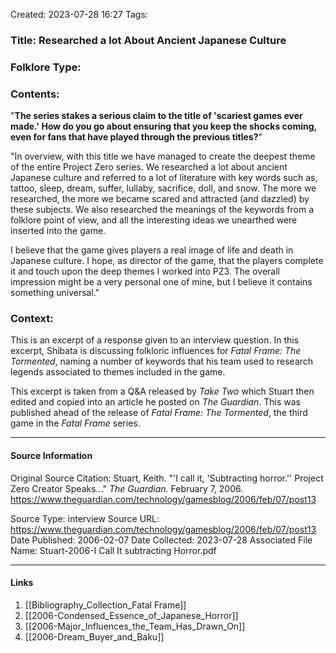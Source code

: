 Created: 2023-07-28 16:27
Tags: 

### Title:  Researched a lot About Ancient Japanese Culture
### Folklore Type:

### Contents:
"**The series stakes a serious claim to the title of 'scariest games ever made.' How do you go about ensuring that you keep the shocks coming, even for fans that have played through the previous titles?**"

"In overview, with this title we have managed to create the deepest theme of the entire Project Zero series. We researched a lot about ancient Japanese culture and referred to a lot of literature with key words such as, tattoo, sleep, dream, suffer, lullaby, sacrifice, doll, and snow. The more we researched, the more we became scared and attracted (and dazzled) by these subjects. We also researched the meanings of the keywords from a folklore point of view, and all the interesting ideas we unearthed were inserted into the game.

I believe that the game gives players a real image of life and death in Japanese culture. I hope, as director of the game, that the players complete it and touch upon the deep themes I worked into PZ3. The overall impression might be a very personal one of mine, but I believe it contains something universal."

### Context:
This is an excerpt of a response given to an interview question.  In this excerpt, Shibata is discussing folkloric influences for _Fatal Frame: The Tormented_, naming a number of keywords that his team used to research legends associated to themes included in the game.

This excerpt is taken from a Q&A released by _Take Two_ which Stuart then edited and copied into an article he posted on _The Guardian_.  This was published ahead of the release of _Fatal Frame: The Tormented_, the third game in the _Fatal Frame_ series.


----
#### Source Information
Original Source Citation:
	Stuart, Keith. "'I call it, 'Subtracting horror.'' Project Zero Creator Speaks..." _The Guardian_. February 7, 2006.  https://www.theguardian.com/technology/gamesblog/2006/feb/07/post13

Source Type:  interview
Source URL:  https://www.theguardian.com/technology/gamesblog/2006/feb/07/post13
Date Published:  2006-02-07
Date Collected:  2023-07-28
Associated File Name:  Stuart-2006-I Call It subtracting Horror.pdf

---
#### Links
1. [[Bibliography_Collection_Fatal Frame]]
2. [[2006-Condensed_Essence_of_Japanese_Horror]]
3. [[2006-Major_Influences_the_Team_Has_Drawn_On]]
4. [[2006-Dream_Buyer_and_Baku]]
